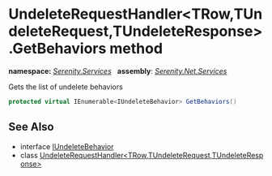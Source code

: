 # UndeleteRequestHandler&lt;TRow,TUndeleteRequest,TUndeleteResponse&gt;.GetBehaviors method
**namespace:** *[Serenity.Services](../../README.md#serenity.services-namespace)*   **assembly**: *[Serenity.Net.Services](../../README.md)*

Gets the list of undelete behaviors

```csharp
protected virtual IEnumerable<IUndeleteBehavior> GetBehaviors()
```

## See Also

* interface [IUndeleteBehavior](../IUndeleteBehavior.md)
* class [UndeleteRequestHandler&lt;TRow,TUndeleteRequest,TUndeleteResponse&gt;](../UndeleteRequestHandler-3.md)